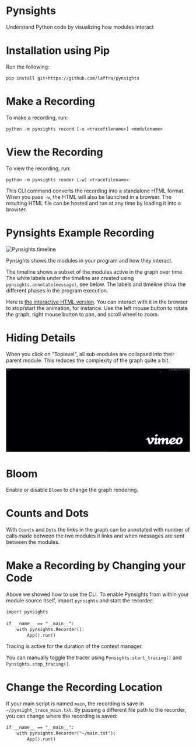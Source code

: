 # Pynsights

Understand Python code by visualizing how modules interact

# Installation using Pip

Run the following:

```
pip install git+https://github.com/laffra/pynsights
```

# Make a Recording

To make a recording, run:

```
python -m pynsights record [-o <tracefilename>] <modulename>
```

# View the Recording

To view the recording, run:

```
python -m pynsights render [-w] <tracefilename>
```

This CLI command converts the recording into a standalone HTML format. When
you pass `-w`, the HTML will also be launched in a browser. The resulting HTML file
can be hosted and run at any time by loading it into a browser. 

# Pynsights Example Recording

![Pynsights timeline](images/timeline.gif)

Pynsights shows the modules in your program and how they interact.

The timeline shows a subset of the modules active in the graph over time. The white labels
under the timeline are created using `pynsights.annotate(message)`, see below.
The labels and timeline show the different phases in the program execution.

Here is [the interactive HTML version](https://chrislaffra.com/pynsights_timeline.html). 
You can interact with it in the browser to stop/start the animation, for instance. Use the left mouse button to rotate the graph, right mouse button to pan, and scroll wheel to zoom.

# Hiding Details

When you click on "Toplevel", all sub-modules are collapsed into their
parent module. This reduces the complexity of the graph quite a bit.

![Tracing toplevel modules using Pynsights](images/ikke-toplevel.gif)

# Bloom

Enable or disable `Bloom` to change the graph rendering.

# Counts and Dots

With `Counts` and `Dots` the links in the graph can be annotated with 
number of calls made between the two modules it links and when messages
are sent between the modules.

# Make a Recording by Changing your Code

Above we showed how to use the CLI.
To enable Pynsights from within your module source itself, import `pynsights` and start the recorder:

```
import pynsights

if __name__ == "__main__":
    with pynsights.Recorder():
        App().run()
```

Tracing is active for the duration of the context manager. 

You can manually toggle the tracer using `Pynsights.start_tracing()` and `Pynsights.stop_tracing()`.

# Change the Recording Location

If your main script is named `main`, the recording is save in `~/pynsight_trace_main.txt`.
By passing a different file path to the recorder, you can change where the recording is saved:

```
if __name__ == "__main__":
    with pynsights.Recorder("~/main.txt"):
        App().run()
```

